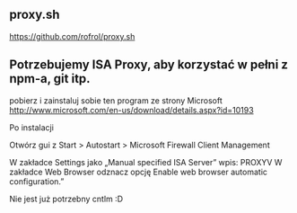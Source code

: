 ## proxy.sh

https://github.com/rofrol/proxy.sh

## Potrzebujemy ISA Proxy, aby korzystać w pełni z npm-a, git itp.

pobierz i zainstaluj sobie ten program ze strony Microsoft
http://www.microsoft.com/en-us/download/details.aspx?id=10193

Po instalacji

Otwórz gui z Start > Autostart > Microsoft Firewall Client Management

W zakładce Settings jako „Manual specified ISA Server” wpis: PROXYV
W zakładce Web Browser odznacz opcję Enable web browser automatic configuration.”

Nie jest już potrzebny cntlm :D
